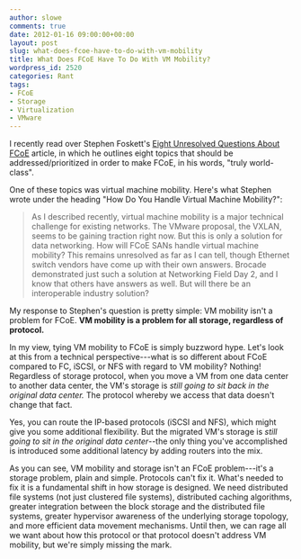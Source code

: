 ```yaml
---
author: slowe
comments: true
date: 2012-01-16 09:00:00+00:00
layout: post
slug: what-does-fcoe-have-to-do-with-vm-mobility
title: What Does FCoE Have To Do With VM Mobility?
wordpress_id: 2520
categories: Rant
tags:
- FCoE
- Storage
- Virtualization
- VMware
---
```


I recently read over Stephen Foskett's [Eight Unresolved Questions About FCoE](http://blog.fosketts.net/2012/01/05/unresolved-questions-fcoe/) article, in which he outlines eight topics that should be addressed/prioritized in order to make FCoE, in his words, "truly world-class".

One of these topics was virtual machine mobility. Here's what Stephen wrote under the heading "How Do You Handle Virtual Machine Mobility?":

>As I described recently, virtual machine mobility is a major technical challenge for existing networks. The VMware proposal, the VXLAN, seems to be gaining traction right now. But this is only a solution for data networking. How will FCoE SANs handle virtual machine mobility? This remains unresolved as far as I can tell, though Ethernet switch vendors have come up with their own answers. Brocade demonstrated just such a solution at Networking Field Day 2, and I know that others have answers as well. But will there be an interoperable industry solution?

My response to Stephen's question is pretty simple: VM mobility isn't a problem for FCoE. **VM mobility is a problem for all storage, regardless of protocol.**

In my view, tying VM mobility to FCoE is simply buzzword hype. Let's look at this from a technical perspective---what is so different about FCoE compared to FC, iSCSI, or NFS with regard to VM mobility? Nothing! Regardless of storage protocol, when you move a VM from one data center to another data center, the VM's storage is _still going to sit back in the original data center._ The protocol whereby we access that data doesn't change that fact.

Yes, you can route the IP-based protocols (iSCSI and NFS), which might give you some additional flexibility. But the migrated VM's storage is _still going to sit in the original data center_--the only thing you've accomplished is introduced some additional latency by adding routers into the mix.

As you can see, VM mobility and storage isn't an FCoE problem---it's a storage problem, plain and simple. Protocols can't fix it. What's needed to fix it is a fundamental shift in how storage is designed. We need distributed file systems (not just clustered file systems), distributed caching algorithms, greater integration between the block storage and the distributed file systems, greater hypervisor awareness of the underlying storage topology, and more efficient data movement mechanisms. Until then, we can rage all we want about how this protocol or that protocol doesn't address VM mobility, but we're simply missing the mark.
